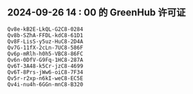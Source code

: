 ## 2024-09-26 14 : 00 的 GreenHub 许可证
```
Qv8e-kB2E-LkQL-G2C8-0284
Qv8b-SZhA-FFDL-kdC8-61D1
Qv8F-LisS-y5uz-HuC8-2D4A
Qv7G-11fX-2cLn-7UC8-586F
Qv6p-mRlh-h0h5-VBC8-86FC
Qv6n-0DfV-G9Fq-1HC8-287A
Qv6T-3A48-k5Cr-jzC8-4699
Qv6T-8Prs-jWw6-oiC8-7F34
Qv5r-r2xp-n6kI-weC8-EC5E
Qv4i-nu4h-6GGn-mnC8-B320
```

